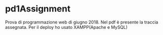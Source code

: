 # pd1Assignment
Prova di programmazione web di giugno 2018.
Nel pdf è presente la traccia assegnata. 
Per il deploy ho usato XAMPP(Apache e MySQL)
